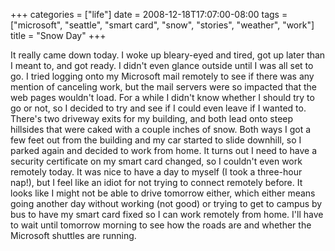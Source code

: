 +++
categories = ["life"]
date = 2008-12-18T17:07:00-08:00
tags = ["microsoft", "seattle", "smart card", "snow", "stories", "weather", "work"]
title = "Snow Day"
+++

It really came down today. I woke up bleary-eyed and tired, got up later than I meant to, and got ready. I didn't even glance outside until I was all set to go. I tried logging onto my Microsoft mail remotely to see if there was any mention of canceling work, but the mail servers were so impacted that the web pages wouldn't load. For a while I didn't know whether I should try to go or not, so I decided to try and see if I could even leave if I wanted to. There's two driveway exits for my building, and both lead onto steep hillsides that were caked with a couple inches of snow. Both ways I got a few feet out from the building and my car started to slide downhill, so I parked again and decided to work from home. It turns out I need to have a security certificate on my smart card changed, so I couldn't even work remotely today. It was nice to have a day to myself (I took a three-hour nap!), but I feel like an idiot for not trying to connect remotely before. It looks like I might not be able to drive tomorrow either, which either means going another day without working (not good) or trying to get to campus by bus to have my smart card fixed so I can work remotely from home. I'll have to wait until tomorrow morning to see how the roads are and whether the Microsoft shuttles are running.
